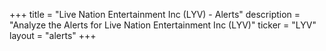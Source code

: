 +++
title = "Live Nation Entertainment Inc (LYV) - Alerts"
description = "Analyze the Alerts for Live Nation Entertainment Inc (LYV)"
ticker = "LYV"
layout = "alerts"
+++


